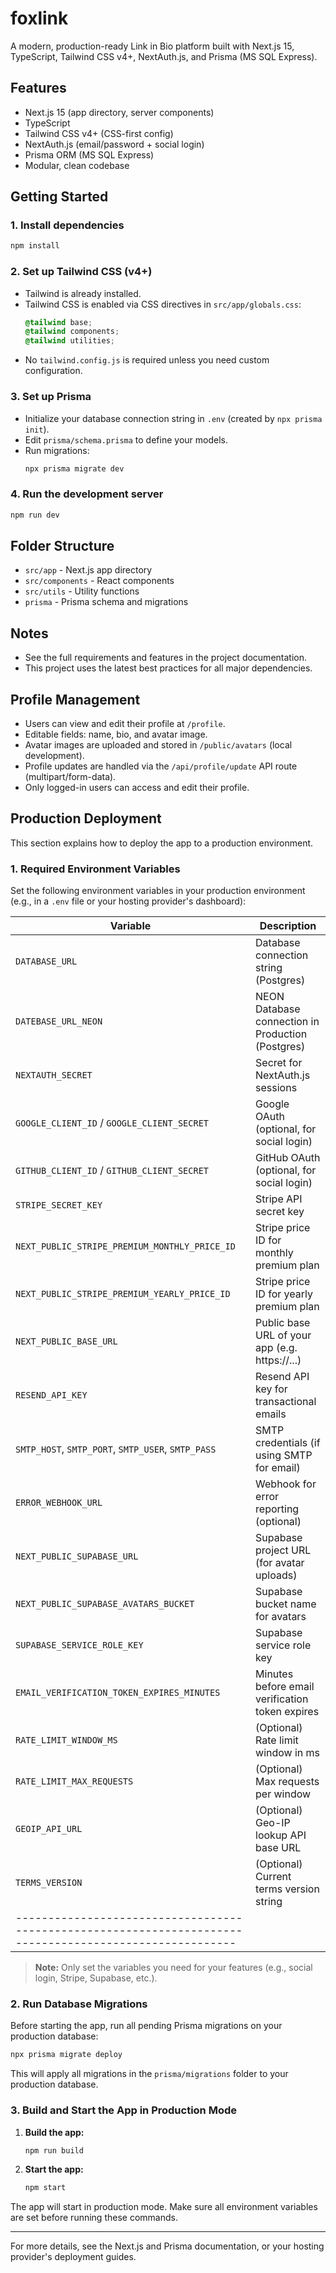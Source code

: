 # foxlink


A modern, production-ready Link in Bio platform built with Next.js 15, TypeScript, Tailwind CSS v4+, NextAuth.js, and Prisma (MS SQL Express).


## Features
- Next.js 15 (app directory, server components)
- TypeScript
- Tailwind CSS v4+ (CSS-first config)
- NextAuth.js (email/password + social login)
- Prisma ORM (MS SQL Express)
- Modular, clean codebase

## Getting Started

### 1. Install dependencies
```bash
npm install
```

### 2. Set up Tailwind CSS (v4+)
- Tailwind is already installed.
- Tailwind CSS is enabled via CSS directives in `src/app/globals.css`:
  ```css
  @tailwind base;
  @tailwind components;
  @tailwind utilities;
  ```
- No `tailwind.config.js` is required unless you need custom configuration.

### 3. Set up Prisma
- Initialize your database connection string in `.env` (created by `npx prisma init`).
- Edit `prisma/schema.prisma` to define your models.
- Run migrations:
  ```bash
  npx prisma migrate dev
  ```

### 4. Run the development server
```bash
npm run dev
```

## Folder Structure
- `src/app` - Next.js app directory
- `src/components` - React components
- `src/utils` - Utility functions
- `prisma` - Prisma schema and migrations

## Notes
- See the full requirements and features in the project documentation.
- This project uses the latest best practices for all major dependencies.

## Profile Management

- Users can view and edit their profile at `/profile`.
- Editable fields: name, bio, and avatar image.
- Avatar images are uploaded and stored in `/public/avatars` (local development).
- Profile updates are handled via the `/api/profile/update` API route (multipart/form-data).
- Only logged-in users can access and edit their profile.

## Production Deployment

This section explains how to deploy the app to a production environment.

### 1. Required Environment Variables

Set the following environment variables in your production environment (e.g., in a `.env` file or your hosting provider's dashboard):

| Variable                                            | Description                                      |
|-----------------------------------------------------|--------------------------------------------------|
| `DATABASE_URL`                                      | Database connection string (Postgres)            |
| `DATEBASE_URL_NEON`                                 | NEON Database connection in Production (Postgres)|
| `NEXTAUTH_SECRET`                                   | Secret for NextAuth.js sessions                  |
| `GOOGLE_CLIENT_ID` / `GOOGLE_CLIENT_SECRET`         | Google OAuth (optional, for social login)        |
| `GITHUB_CLIENT_ID` / `GITHUB_CLIENT_SECRET`         | GitHub OAuth (optional, for social login)        |
| `STRIPE_SECRET_KEY`                                 | Stripe API secret key                            |
| `NEXT_PUBLIC_STRIPE_PREMIUM_MONTHLY_PRICE_ID`       | Stripe price ID for monthly premium plan         |
| `NEXT_PUBLIC_STRIPE_PREMIUM_YEARLY_PRICE_ID`        | Stripe price ID for yearly premium plan          |
| `NEXT_PUBLIC_BASE_URL`                              | Public base URL of your app (e.g. https://...)   |
| `RESEND_API_KEY`                                    | Resend API key for transactional emails          |
| `SMTP_HOST`, `SMTP_PORT`, `SMTP_USER`, `SMTP_PASS`  | SMTP credentials (if using SMTP for email)       |
| `ERROR_WEBHOOK_URL`                                 | Webhook for error reporting (optional)           |
| `NEXT_PUBLIC_SUPABASE_URL`                          | Supabase project URL (for avatar uploads)        |
| `NEXT_PUBLIC_SUPABASE_AVATARS_BUCKET`               | Supabase bucket name for avatars                 |
| `SUPABASE_SERVICE_ROLE_KEY`                         | Supabase service role key                        |
| `EMAIL_VERIFICATION_TOKEN_EXPIRES_MINUTES`          | Minutes before email verification token expires  |
| `RATE_LIMIT_WINDOW_MS`                              | (Optional) Rate limit window in ms               |
| `RATE_LIMIT_MAX_REQUESTS`                           | (Optional) Max requests per window               |
| `GEOIP_API_URL`                                     | (Optional) Geo-IP lookup API base URL            |
| `TERMS_VERSION`                                     | (Optional) Current terms version string          |
|--------------------------------------------------------------------------------------------------------|

> **Note:** Only set the variables you need for your features (e.g., social login, Stripe, Supabase, etc.).

### 2. Run Database Migrations

Before starting the app, run all pending Prisma migrations on your production database:

```bash
npx prisma migrate deploy
```

This will apply all migrations in the `prisma/migrations` folder to your production database.

### 3. Build and Start the App in Production Mode

1. **Build the app:**
   ```bash
   npm run build
   ```
2. **Start the app:**
   ```bash
   npm start
   ```

The app will start in production mode. Make sure all environment variables are set before running these commands.

---

For more details, see the Next.js and Prisma documentation, or your hosting provider's deployment guides. 